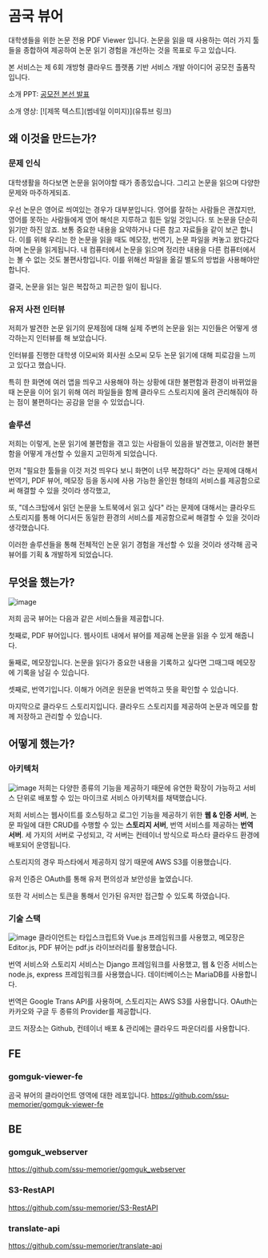 # 곰국 뷰어
대학생들을 위한 논문 전용 PDF Viewer 입니다. 논문을 읽을 때 사용하는 여러 가지 툴들을 종합하여 제공하여 논문 읽기 경험을 개선하는 것을 목표로 두고 있습니다.

본 서비스는 제 6회 개방형 클라우드 플랫폼 기반 서비스 개발 아이디어 공모전 출품작입니다.


소개 PPT: [공모전 본선 발표](https://github.com/ssu-memorier/.github/blob/main/profile/gomguk-viewer/%EA%B3%B5%EB%AA%A8%EC%A0%84%20%EB%B3%B8%EC%84%A0%20%EB%B0%9C%ED%91%9C%20PPT.pdf)

소개 영상: [![제목 텍스트](썸네일 이미지)](유튜브 링크)


## 왜 이것을 만드는가?
### 문제 인식
대학생활을 하다보면 논문을 읽어야할 때가 종종있습니다. 그리고 논문을 읽으며 다양한 문제와 마주하게되죠. 

우선 논문은 영어로 씌여있는 경우가 대부분입니다. 영어를 잘하는 사람들은 괜찮지만, 영어를 못하는 사람들에게 영어 해석은 지루하고 힘든 일일 것입니다. 또 논문을 단순히 읽기만 하진 않죠. 보통 중요한 내용을 요약하거나 다른 참고 자료들을 같이 보곤 합니다. 이를 위해 우리는 한 논문을 읽을 때도 메모장, 번역기, 논문 파일을 켜놓고 왔다갔다 하며 논문을 읽게됩니다. 내 컴퓨터에서 논문을 읽으며 정리한 내용을 다른 컴퓨터에서는 볼 수 없는 것도 불편사항입니다. 이를 위해선 파일을 옮길 별도의 방법을 사용해야만 합니다.

결국, 논문을 읽는 일은 복잡하고 피곤한 일이 됩니다.

### 유저 사전 인터뷰
저희가 발견한 논문 읽기의 문제점에 대해 실제 주변의 논문을 읽는 지인들은 어떻게 생각하는지 인터뷰를 해 보았습니다. 

인터뷰를 진행한 대학생 이모씨와 회사원 소모씨 모두 논문 읽기에 대해 피로감을 느끼고 있다고 했습니다. 

특히 한 화면에 여러 앱을 띄우고 사용해야 하는 상황에 대한 불편함과 환경이 바뀌었을 때 논문을 이어 읽기 위해 여러 파일들을 함께 클라우드 스토리지에 올려 관리해줘야 하는 점이 불편하다는 공감을 얻을 수 있었습니다.

### 솔루션
저희는 이렇게, 논문 읽기에 불편함을 겪고 있는 사람들이 있음을 발견했고, 이러한 불편함을 어떻게 개선할 수 있을지 고민하게 되었습니다.

먼저 "필요한 툴들을 이것 저것 띄우다 보니 화면이 너무 복잡하다" 라는 문제에 대해서 번역기, PDF 뷰어, 메모장 등을 동시에 사용 가능한 올인원 형태의 서비스를 제공함으로써 해결할 수 있을 것이라 생각했고,

또, "데스크탑에서 읽던 논문을 노트북에서 읽고 싶다" 라는 문제에 대해서는 클라우드 스토리지를 통해 어디서든 동일한 환경의 서비스를 제공함으로써 해결할 수 있을 것이라 생각했습니다.

이러한 솔루션들을 통해 전체적인 논문 읽기 경험을 개선할 수 있을 것이라 생각해 곰국 뷰어를 기획 & 개발하게 되었습니다.

## 무엇을 했는가?
![image](https://user-images.githubusercontent.com/40891497/210160025-bec1d986-5660-4776-ba26-1c79a2ffb937.png)

저희 곰국 뷰어는 다음과 같은 서비스들을 제공합니다.

첫째로, PDF 뷰어입니다.
웹사이트 내에서 뷰어를 제공해 논문을 읽을 수 있게 해줍니다.

둘째로, 메모장입니다.
논문을 읽다가 중요한 내용을 기록하고 싶다면 그때그때 메모장에 기록을 남길 수 있습니다. 

셋째로, 번역기입니다.
이해가 어려운 원문을 번역하고 뜻을 확인할 수 있습니다.

마지막으로 클라우드 스토리지입니다.
클라우드 스토리지를 제공하여 논문과 메모를 함께 저장하고 관리할 수 있습니다.

## 어떻게 했는가?

### 아키텍처
![image](https://user-images.githubusercontent.com/40891497/210160097-08d2b3cf-d03b-410e-a958-4d96f71bc752.png)
저희는 다양한 종류의 기능을 제공하기 때문에 유연한 확장이 가능하고 서비스 단위로 배포할 수 있는 마이크로 서비스 아키텍처를 채택했습니다. 

저희 서비스는 웹사이트를 호스팅하고 로그인 기능을 제공하기 위한 **웹 & 인증 서버**, 논문 파일에 대한 CRUD를 수행할 수 있는 **스토리지 서버**, 번역 서비스를 제공하는 **번역 서버**. 세 가지의 서버로 구성되고, 각 서버는 컨테이너 방식으로 파스타 클라우드 환경에 배포되어 운영됩니다.

스토리지의 경우 파스타에서 제공하지 않기 때문에 AWS S3를 이용했습니다.

유저 인증은 OAuth를 통해 유저 편의성과 보안성을 높였습니다.

또한 각 서비스는 토큰을 통해서 인가된 유저만 접근할 수 있도록 하였습니다. 

### 기술 스택
![image](https://user-images.githubusercontent.com/40891497/210160125-50094ed7-4e3a-4643-bbee-66d315b4bb5e.png)
클라이언트는 타입스크립트와 Vue.js 프레임워크를 사용했고, 메모장은 Editor.js, PDF 뷰어는 pdf.js 라이브러리를 활용했습니다.

번역 서비스와 스토리지 서비스는 Django 프레임워크를 사용했고, 웹 & 인증 서비스는 node.js, express 프레임워크를 사용했습니다. 데이터베이스는 MariaDB를 사용합니다.

번역은 Google Trans API를 사용하며, 스토리지는 AWS S3를 사용합니다. OAuth는 카카오와 구글 두 종류의 Provider를 제공합니다. 

코드 저장소는 Github, 컨테이너 배포 & 관리에는 클라우드 파운더리를 사용합니다. 

## FE
### gomguk-viewer-fe
곰국 뷰어의 클라이언트 영역에 대한 레포입니다.
https://github.com/ssu-memorier/gomguk-viewer-fe

## BE
### gomguk_webserver
https://github.com/ssu-memorier/gomguk_webserver

### S3-RestAPI
https://github.com/ssu-memorier/S3-RestAPI

### translate-api
https://github.com/ssu-memorier/translate-api
